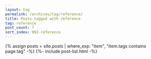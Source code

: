```yaml
---
layout: tag
permalink: /archives/tag/reference/
title: Posts tagged with reference
tag: reference
post_count: 7
sort_index: 992-reference
---
```

{% assign posts = site.posts | where_exp: "item", "item.tags contains page.tag" -%}
{%- include post-list.html -%}
